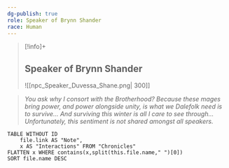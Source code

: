 ```yaml
---
dg-publish: true
role: Speaker of Brynn Shander
race: Human
---
```


> [!info]+
> ## Speaker of Brynn Shander
> ![[npc_Speaker_Duvessa_Shane.png| 300]]

> *You ask why I consort with the Brotherhood? Because these mages bring power, and power alongside unity, is what we Dalefolk need is to survive... And surviving this winter is all I care to see through... Unfortunately, this sentiment is not shared amongst all speakers.*

```dataview
TABLE WITHOUT ID
	file.link AS "Note", 
	x AS "Interactions" FROM "Chronicles"
FLATTEN x WHERE contains(x,split(this.file.name," ")[0])
SORT file.name DESC
```